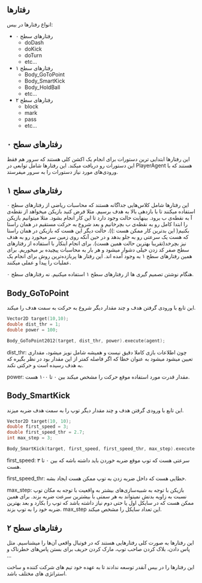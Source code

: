 ## رفتارها

انواع رفتارها در بیس:

- رفتارهای سطح ۰
  - doDash
  - doKick
  - doTurn
  - etc...
- رفتارهای سطح ۱
  - Body_GoToPoint
  - Body_SmartKick
  - Body_HoldBall
  - etc...
- رفتارهای سطح ۲
  - block
  - mark
  - pass
  - etc...

## رفتارهای سطح ۰

این رفتارها ابتدایی ترین دستورات برای انجام یک اکشن کلی هستند که سرور هم فقط این دستورات رو دریافت میکند. این رفتارها شامل توابعی در PlayerAgent هستند که با ورودی‌های مورد نیاز دستورات را به سرور میفرستد.



## رفتارهای سطح ۱

این رفتارها شامل کلاس‌هایی جداگانه هستند که محاسبات ریاضی از رفتارهای سطح ۰ استفاده میکنند تا با بازدهی بالا به هدف برسیم. مثلا فرض کنید بازیکن میخواهد از نقطه‌ی آ به نقطه‌ی ب برود. بینهایت حالت وجود دارد تا این کار انجام بشود. مثلا میتوانیم بازیکن را ابتدا کامل رو به نقطه‌ی ب بچرخانیم و بعد شروع به حرکت مستقیم در همان راستا بکنیم( این بدترین کار ممکن هست :)). حالت دیگر این هست که بازیکن در همان راستا که هست یک سرعتی رو به جلو بدهد و در حین آنکه روی زمین سر میخورد رو به هدف نیز بچرخد(تقریبا بهترین حالت همین هست). برای انجام اینکار با استفاده از رفتار‌های سطح صفر کد زدن خیلی دشوار میشود و هر بار به محاسبات پیچیده بر میخوریم. برای همین رفتار‌های سطح ۱ به وجود آمده اند. این رفتار ها پربازده‌ترین روش برای انجام یک عملیات را پیدا و عملی میکنند.

هنگام نوشتن تصمیم گیری ها از رفتارهای سطح ۱ استفاده میکنیم. نه رفتارهای سطح ۰.



## Body_GoToPoint

این تابع با ورودی گرفتن هدف و چند مقدار دیگر شروع به حرکت به سمت هدف را میکند.

```c++
Vector2D target(10,10);
double dist_thr = 1;
double power = 100;

Body_GoToPoint2012(target, dist_thr, power).execute(agent);
```

dist_thr: چون اطلاعات بازی کاملا دقیق نیست و همیشه شامل نویز میشود، مقداری تعیین میشود میشود به عنوان خطا که اگر فاصله کمتر از این مقدار بود در نظر بگیره که به هدف رسیده است و حرکتی نکند.

power: مقدار قدرت مورد استفاده موقع حرکت را مشخص میکند بین ۰ تا ۱۰۰ هست.



## Body_SmartKick

این تابع با ورودی گرفتن هدف و چند مقدار دیگر توپ را به سمت هدف ضربه میزند.

```c++
Vector2D target(10, 10);
double first_speed = 3;
double first_speed_thr = 2.7;
int max_step = 3;

Body_SmartKick(target, first_speed, first_speed_thr, max_step).execute(agent);
```

first_speed: سرعتی هست که توپ موقع ضربه خوردن باید داشته باشه که بین ۰ تا ۳ هست.

first_speed_thr: خطایی هست که داخل ضربه زدن به توپ ممکن هست ایجاد بشه.

max_step: بازیکن با توجه به شبیه‌سازی‌های بیشتر به واقعیت با توجه به مکان توپ نسبت به زاویه بدنش نمیتواند به هر سمتی با بیشترین سرعت ضربه بزند. برای همین ممکن هست که در سایکل اول یا حتی دوم نیاز داشته باشد که توپ را بکارد و بعد بهترین ضربه خود را به توپ بزند. max_step این تعداد سایکل را مشخص میکند. 





## رفتارهای سطح ۲

این رفتارها به صورت کلی رفتارهایی هستند که در فوتبال واقعی آن‌ها را میشناسیم. مثل پاس دادن، بلاک کردن صاحب توپ، مارک کردن حریف برای بستن پاس‌های خطرناک و ...

این رفتارها را در بیس آنقدر توسعه ندادند تا به عهده خود تیم های شرکت کننده و ساخت استراتژی های مختلف باشد.

